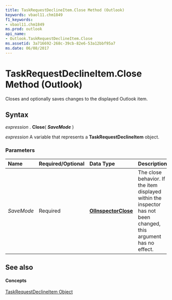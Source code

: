 ```yaml
---
title: TaskRequestDeclineItem.Close Method (Outlook)
keywords: vbaol11.chm1849
f1_keywords:
- vbaol11.chm1849
ms.prod: outlook
api_name:
- Outlook.TaskRequestDeclineItem.Close
ms.assetid: 3a716692-268c-39cb-82e6-53a12bbf95a7
ms.date: 06/08/2017
---
```



# TaskRequestDeclineItem.Close Method (Outlook)

Closes and optionally saves changes to the displayed Outlook item.


## Syntax

 _expression_ . **Close**( **_SaveMode_** )

 _expression_ A variable that represents a **TaskRequestDeclineItem** object.


### Parameters



|**Name**|**Required/Optional**|**Data Type**|**Description**|
|:-----|:-----|:-----|:-----|
| _SaveMode_|Required| **[OlInspectorClose](Outlook.OlInspectorClose.md)**|The close behavior. If the item displayed within the inspector has not been changed, this argument has no effect.|

## See also


#### Concepts


[TaskRequestDeclineItem Object](Outlook.TaskRequestDeclineItem.md)


